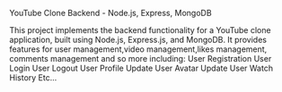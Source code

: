 YouTube Clone Backend - Node.js, Express, MongoDB

This project implements the backend functionality for a YouTube clone application, built using Node.js, Express.js, and MongoDB. It provides features for user management,video management,likes management, comments management and so more including:
    User Registration
    User Login
    User Logout
    User Profile Update
    User Avatar Update
    User Watch History
    Etc...
